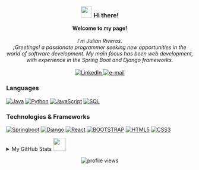 <h3 align="center"><img src = "https://raw.githubusercontent.com/MartinHeinz/MartinHeinz/master/wave.gif" width = 30px> Hi there! </h3>
<p align="center">
    <b>Welcome to my page!</b><br><br>
    <i>
        I'm Julian Riveros.<br>
         ¡Greetings! a passionate programmer seeking new opportunities in the world of software development. My main focus has been web development, with experience in the Spring Boot and Django frameworks.<br>
    </i><br>
    <a href="https://www.linkedin.com/in/julian-riveros">
        <img src="https://img.shields.io/badge/LinkedIn-blue?style=flat-square&logo=linkedin" alt="LinkedIn">
    </a>
    <a href="mailto:riverosfonsecajuliancamilo@gmail.com">
        <img src="https://img.shields.io/badge/Email-blue?style=flat-square&logo=gmail&logoColor=white" alt="e-mail">
    </a>
</p>

### Languages

[![Java](https://img.shields.io/badge/java-black?style=for-the-badge&logo=openjdk)](https://github.com/JulianRivers)
[![Python](https://img.shields.io/badge/python-black?style=for-the-badge&logo=python)](https://github.com/JulianRivers)
[![JavaScript](https://img.shields.io/badge/javascript-black?style=for-the-badge&logo=javascript)](https://github.com/JulianRivers)
[![SQL](https://img.shields.io/badge/sql-black?style=for-the-badge&logo=postgresql)](https://github.com/JulianRivers)

### Technologies & Frameworks

[![Springboot](https://img.shields.io/badge/springboot-black?style=for-the-badge&logo=springboot)](https://github.com/JulianRivers)
[![Django](https://img.shields.io/badge/django-black?style=for-the-badge&logo=django)](https://github.com/JulianRivers)
[![React](https://img.shields.io/badge/react-black?style=for-the-badge&logo=react)](https://github.com/JulianRivers)
[![BOOTSTRAP](https://img.shields.io/badge/bootstrap-black?style=for-the-badge&logo=bootstrap)](https://github.com/JulianRivers)
[![HTML5](https://img.shields.io/badge/html5-black?style=for-the-badge&logo=html5)](https://github.com/JulianRivers)
[![CSS3](https://img.shields.io/badge/css3-black?style=for-the-badge&logo=css3)](https://github.com/JulianRivers)

<details>
<summary>My GitHub Stats <img src = "https://i.pinimg.com/originals/65/c4/f4/65c4f452571be1261e9c623f7da488ac.gif" width = 35px> </summary>
<p align="center">
  <a href="https://github.com/JulianRivers">
    <img src="https://github-profile-summary-cards.vercel.app/api/cards/profile-details?username=JulianRivers&theme=transparent" />
  </a>
  <a href="https://github.com/JulianRivers">
    <img src="https://github-readme-streak-stats.herokuapp.com/?user=JulianRivers&hide_border=true&card_width=338&theme=transparent" />
  </a>
  <a href="https://github.com/JulianRivers">
    <img src="http://github-profile-summary-cards.vercel.app/api/cards/repos-per-language?username=JulianRivers&theme=transparent" />
  </a>
</div>
</p>
</details>
<p align="center"> <img src="https://komarev.com/ghpvc/?username=JulianRivers&label=Profile%20views&color=0e75b6&style=flat" alt="profile views" />
</p>
